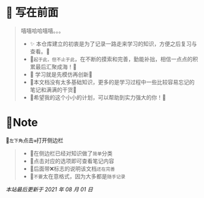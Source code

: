 # 📝 写在前面

> 嘻嘻哈哈嘻嘻。。。
> * ✨ 本仓库建立的初衷是为了记录一路走来学习的知识，方便之后复习与查看。👀
> * 🧡`起于此，但不止于此`，在不断的摸索和完善，勤能补拙，相信一点点的积累最后汇聚成海！🎉
> * 🤪 学习就是先模仿再创新👾
> * 📢本文档没有太多基础知识，更多的是学习过程中一些比较容易忘记的笔记和满满的干货📢
> * 👑希望我的这个小小的计划，可以帮助到实力强大的你！🎁



# 💯Note

🍨`左下角`点击`≡`打开侧边栏

> * 🍉在侧边栏已经对知识做了`简单`分类
> * 🍇点击对应的选项即可查看笔记内容
> * 🍒后面带❌标志的说明该文档`还在完善`
> * 🍑`不要`太在意格式，因为大多都是`随手记录`

*本站最后更新于 2021 年 08 月 01 日*
